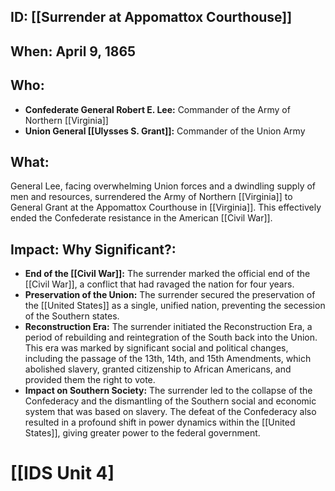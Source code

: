 ## ID: [[Surrender at Appomattox Courthouse]] 

## When: April 9, 1865

## Who: 
* **Confederate General Robert E. Lee:** Commander of the Army of Northern [[Virginia]]
* **Union General [[Ulysses S. Grant]]:** Commander of the Union Army 

## What: 
General Lee, facing overwhelming Union forces and a dwindling supply of men and resources, surrendered the Army of Northern [[Virginia]] to General Grant at the Appomattox Courthouse in [[Virginia]]. This effectively ended the Confederate resistance in the American [[Civil War]].

## Impact: Why Significant?: 
* **End of the [[Civil War]]:** The surrender marked the official end of the [[Civil War]], a conflict that had ravaged the nation for four years. 
* **Preservation of the Union:** The surrender secured the preservation of the [[United States]] as a single, unified nation, preventing the secession of the Southern states. 
* **Reconstruction Era:** The surrender initiated the Reconstruction Era, a period of rebuilding and reintegration of the South back into the Union. This era was marked by significant social and political changes, including the passage of the 13th, 14th, and 15th Amendments, which abolished slavery, granted citizenship to African Americans, and provided them the right to vote. 
* **Impact on Southern Society:** The surrender led to the collapse of the Confederacy and the dismantling of the Southern social and economic system that was based on slavery. The defeat of the Confederacy also resulted in a profound shift in power dynamics within the [[United States]], giving greater power to the federal government.

# [[IDS Unit 4]